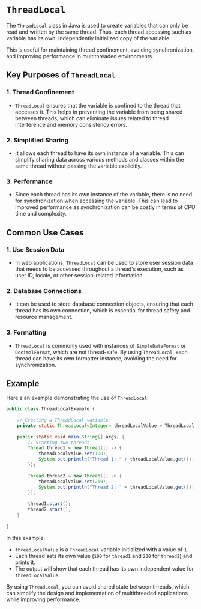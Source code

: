 # `ThreadLocal`

The `ThreadLocal` class in Java is used to create variables that can only be read and written by the same thread.
Thus, each thread accessing such as variable has its own, independently initialized copy of the variable.

This is useful for maintaining thread confinement, avoiding synchronization, and improving performance in multithreaded environments.

## Key Purposes of `ThreadLocal`

### 1. Thread Confinement

- `ThreadLocal` ensures that the variable is confined to the thread that accesses it.
  This helps in preventing the variable from being shared between threads, which can eliminate issues related to thread interference and memory consistency errors.

### 2. Simplified Sharing

- It allows each thread to have its own instance of a variable.
  This can simplify sharing data across various methods and classes within the same thread without passing the variable explicitly.

### 3. Performance

- Since each thread has its own instance of the variable, there is no need for synchronization when accessing the variable.
   This can lead to improved performance as synchronization can be costly in terms of CPU time and complexity.

## Common Use Cases

### 1. Use Session Data

- In web applications, `ThreadLocal` can be used to store user session data that needs to be accessed throughout a thread's execution, such as user ID, locale, or other session-related information.

### 2. Database Connections

- It can be used to store database connection objects, ensuring that each thread has its own connection, which is essential for thread safety and resource management.

### 3. Formatting

- `ThreadLocal` is commonly used with instances of `SimpleDateFormat` or `DecimalFormat`, which are not thread-safe.
  By using `ThreadLocal`, each thread can have its own formatter instance, avoiding the need for synchronization.

## Example

Here's an example demonstrating the use of `ThreadLocal`:

```java
public class ThreadLocalExample {
    
    // Creating a ThreadLocal variable
    private static ThreadLocal<Integer> threadLocalValue = ThreadLcoal.withInitial(() -> 1);
    
    public static void main(String[] args) {
        // Starting two threads
        Thread thread1 = new Thread(() -> {
            threadLocalValue.set(100);
            System.out.println("Thread 1: " + threadLocalValue.get());
        });
        
        Thread thread2 = new Thread(() -> {
            threadLocalValue.set(200);
            System.out.println("Thread 2: " + threadLocalValue.get());
        });
        
        thread1.start();
        thread2.start();
    }
    
}
```

In this example:

- `threadLocalValue` is a `ThreadLocal` variable initialized with a value of `1`.
- Each thread sets its own value (`100` for `thread1` and `200` for `thread2`) and prints it.
- The output will show that each thread has its own independent value for `threadLocalValue`.

By using `ThreadLocal`, you can avoid shared state between threads, which can simplify the design and implementation of multithreaded applications while improving performance.
